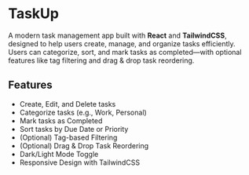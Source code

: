 # TaskUp

A modern task management app built with **React** and **TailwindCSS**, designed to help users create, manage, and organize tasks efficiently. Users can categorize, sort, and mark tasks as completed—with optional features like tag filtering and drag & drop task reordering.

##  Features

-  Create, Edit, and Delete tasks  
-  Categorize tasks (e.g., Work, Personal)  
-  Mark tasks as Completed  
-  Sort tasks by Due Date or Priority  
-  (Optional) Tag-based Filtering  
-  (Optional) Drag & Drop Task Reordering  
-  Dark/Light Mode Toggle  
-  Responsive Design with TailwindCSS  



